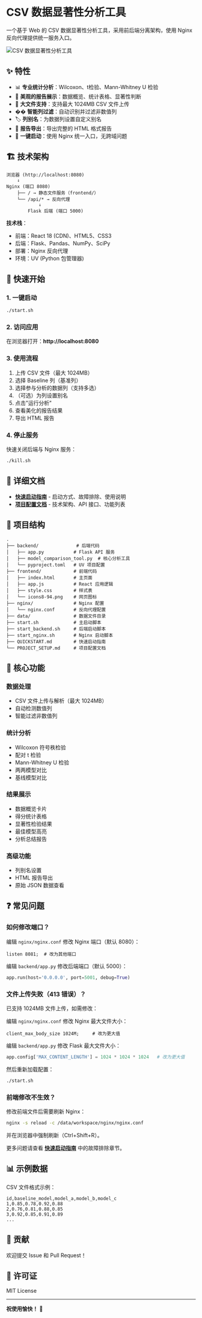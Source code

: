 # CSV 数据显著性分析工具

一个基于 Web 的 CSV 数据显著性分析工具，采用前后端分离架构，使用 Nginx 反向代理提供统一服务入口。

![CSV 数据显著性分析工具](./document/PagePreview.jpeg)

## ✨ 特性

- 📊 **专业统计分析**：Wilcoxon、t检验、Mann-Whitney U 检验
- 🎨 **美观的报告展示**：数据概览、统计表格、显著性判断
- 📁 **大文件支持**：支持最大 1024MB CSV 文件上传
- �� **智能列过滤**：自动识别并过滤非数值列
- 🏷️ **列别名**：为数据列设置自定义别名
- 💾 **报告导出**：导出完整的 HTML 格式报告
- 🚀 **一键启动**：使用 Nginx 统一入口，无跨域问题

## 🏗️ 技术架构

```
浏览器 (http://localhost:8080)
    ↓
Nginx (端口 8080)
    ├── / → 静态文件服务（frontend/）
    └── /api/* → 反向代理
            ↓
        Flask 后端 (端口 5000)
```

**技术栈**：
- 前端：React 18 (CDN)、HTML5、CSS3
- 后端：Flask、Pandas、NumPy、SciPy
- 部署：Nginx 反向代理
- 环境：UV (Python 包管理器)

## 🚀 快速开始

### 1. 一键启动

```bash
./start.sh
```

### 2. 访问应用

在浏览器打开：**http://localhost:8080**

### 3. 使用流程

1. 上传 CSV 文件（最大 1024MB）
2. 选择 Baseline 列（基准列）
3. 选择参与分析的数据列（支持多选）
4. （可选）为列设置别名
5. 点击"运行分析"
6. 查看美化的报告结果
7. 导出 HTML 报告

### 4. 停止服务

快速关闭后端与 Nginx 服务：
```bash
./kill.sh
```

## 📖 详细文档

- **[快速启动指南](./QUICKSTART.md)** - 启动方式、故障排除、使用说明
- **[项目配置文档](./PROJECT_SETUP.md)** - 技术架构、API 接口、功能列表

## 📁 项目结构

```
.
├── backend/              # 后端代码
│   ├── app.py           # Flask API 服务
│   ├── model_comparison_tool.py  # 核心分析工具
│   └── pyproject.toml   # UV 项目配置
├── frontend/            # 前端代码
│   ├── index.html       # 主页面
│   ├── app.js           # React 应用逻辑
│   ├── style.css        # 样式表
│   └── icons8-94.png    # 网页图标
├── nginx/               # Nginx 配置
│   └── nginx.conf       # 反向代理配置
├── data/                # 数据文件目录
├── start.sh             # 主启动脚本
├── start_backend.sh     # 后端启动脚本
├── start_nginx.sh       # Nginx 启动脚本
├── QUICKSTART.md        # 快速启动指南
└── PROJECT_SETUP.md     # 项目配置文档
```

## 🔬 核心功能

### 数据处理
- CSV 文件上传与解析（最大 1024MB）
- 自动检测数值列
- 智能过滤非数值列

### 统计分析
- Wilcoxon 符号秩检验
- 配对 t 检验
- Mann-Whitney U 检验
- 两两模型对比
- 基线模型对比

### 结果展示
- 数据概览卡片
- 得分统计表格
- 显著性检验结果
- 最佳模型高亮
- 分析总结报告

### 高级功能
- 列别名设置
- HTML 报告导出
- 原始 JSON 数据查看

## ❓ 常见问题

### 如何修改端口？

编辑 `nginx/nginx.conf` 修改 Nginx 端口（默认 8080）：
```nginx
listen 8081;  # 改为其他端口
```

编辑 `backend/app.py` 修改后端端口（默认 5000）：
```python
app.run(host='0.0.0.0', port=5001, debug=True)
```

### 文件上传失败（413 错误）？

已支持 1024MB 文件上传，如需修改：

编辑 `nginx/nginx.conf` 修改 Nginx 最大文件大小：
```nginx
client_max_body_size 1024M;     # 改为更大值
```

编辑 `backend/app.py` 修改 Flask 最大文件大小：
```python
app.config['MAX_CONTENT_LENGTH'] = 1024 * 1024 * 1024   # 改为更大值
```

然后重新加载配置：
```bash
./start.sh
```

### 前端修改不生效？

修改前端文件后需要刷新 Nginx：
```bash
nginx -s reload -c /data/workspace/nginx/nginx.conf
```

并在浏览器中强制刷新（Ctrl+Shift+R）。

更多问题请查看 **[快速启动指南](./QUICKSTART.md)** 中的故障排除章节。

## 📊 示例数据

CSV 文件格式示例：

```csv
id,baseline_model,model_a,model_b,model_c
1,0.85,0.78,0.92,0.88
2,0.76,0.81,0.88,0.85
3,0.92,0.85,0.91,0.89
...
```

## 🤝 贡献

欢迎提交 Issue 和 Pull Request！

## 📄 许可证

MIT License

---

**祝使用愉快！** 🎉
